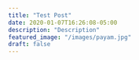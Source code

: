```yaml
---
title: "Test Post"
date: 2020-01-07T16:26:08-05:00
description: "Description"
featured_image: "/images/payam.jpg"
draft: false
---
```


